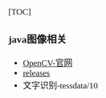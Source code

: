 <span  style="font-family: Simsun,serif; font-size: 17px; ">

[TOC]

### java图像相关

- [OpenCV-官网](https://docs.opencv.org/4.x/)
- [releases](https://opencv.org/releases/)
- 文字识别-tessdata/10

</span>